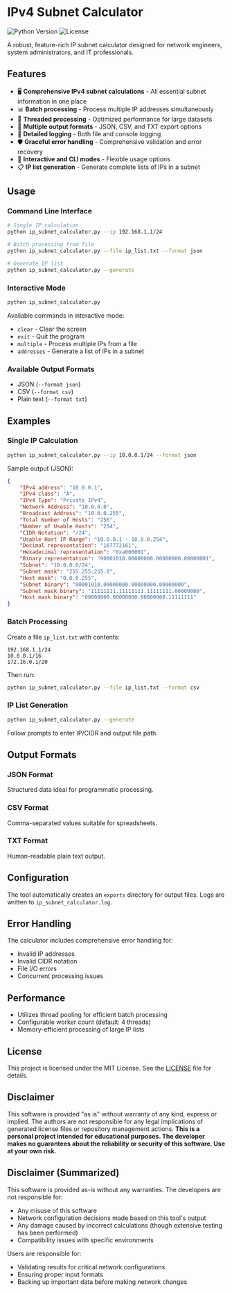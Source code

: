 # IPv4 Subnet Calculator

![Python Version](https://img.shields.io/badge/python-3.10%2B-blue)
![License](https://img.shields.io/badge/license-MIT-green)

A robust, feature-rich IP subnet calculator designed for network engineers, system administrators, and IT professionals.

## Features

- 🖥️ **Comprehensive IPv4 subnet calculations** - All essential subnet information in one place
- 📊 **Batch processing** - Process multiple IP addresses simultaneously
- 🚀 **Threaded processing** - Optimized performance for large datasets
- 📁 **Multiple output formats** - JSON, CSV, and TXT export options
- 📝 **Detailed logging** - Both file and console logging
- 🛡️ **Graceful error handling** - Comprehensive validation and error recovery
- 🔄 **Interactive and CLI modes** - Flexible usage options
- 📋 **IP list generation** - Generate complete lists of IPs in a subnet

## Usage

### Command Line Interface

```bash
# Single IP calculation
python ip_subnet_calculator.py --ip 192.168.1.1/24

# Batch processing from file
python ip_subnet_calculator.py --file ip_list.txt --format json

# Generate IP list
python ip_subnet_calculator.py --generate
```

### Interactive Mode

```bash
python ip_subnet_calculator.py
```

Available commands in interactive mode:
- `clear` - Clear the screen
- `exit` - Quit the program
- `multiple` - Process multiple IPs from a file
- `addresses` - Generate a list of IPs in a subnet

### Available Output Formats
- JSON (`--format json`)
- CSV (`--format csv`)
- Plain text (`--format txt`)

## Examples

### Single IP Calculation
```bash
python ip_subnet_calculator.py --ip 10.0.0.1/24 --format json
```

Sample output (JSON):
```json
{
    "IPv4 address": "10.0.0.1",
    "IPv4 class": "A",
    "IPv4 Type": "Private IPv4",
    "Network Address": "10.0.0.0",
    "Broadcast Address": "10.0.0.255",
    "Total Number of Hosts": "256",
    "Number of Usable Hosts": "254",
    "CIDR Notation": "/24",
    "Usable Host IP Range": "10.0.0.1 - 10.0.0.254",
    "Decimal representation": "167772161",
    "Hexadecimal representation": "0xa000001",
    "Binary representation": "00001010.00000000.00000000.00000001",
    "Subnet": "10.0.0.0/24",
    "Subnet mask": "255.255.255.0",
    "Host mask": "0.0.0.255",
    "Subnet binary": "00001010.00000000.00000000.00000000",
    "Subnet mask binary": "11111111.11111111.11111111.00000000",
    "Host mask binary": "00000000.00000000.00000000.11111111"
}
```

### Batch Processing
Create a file `ip_list.txt` with contents:
```
192.168.1.1/24
10.0.0.1/16
172.16.0.1/20
```

Then run:
```bash
python ip_subnet_calculator.py --file ip_list.txt --format csv
```

### IP List Generation
```bash
python ip_subnet_calculator.py --generate
```
Follow prompts to enter IP/CIDR and output file path.

## Output Formats

### JSON Format
Structured data ideal for programmatic processing.

### CSV Format
Comma-separated values suitable for spreadsheets.

### TXT Format
Human-readable plain text output.

## Configuration

The tool automatically creates an `exports` directory for output files. Logs are written to `ip_subnet_calculator.log`.

## Error Handling

The calculator includes comprehensive error handling for:
- Invalid IP addresses
- Invalid CIDR notation
- File I/O errors
- Concurrent processing issues

## Performance

- Utilizes thread pooling for efficient batch processing
- Configurable worker count (default: 4 threads)
- Memory-efficient processing of large IP lists

## License

This project is licensed under the MIT License. See the [LICENSE](../LICENSE) file for details.

## Disclaimer

This software is provided "as is" without warranty of any kind, express or implied. The authors are not responsible for any legal implications of generated license files or repository management actions.  **This is a personal project intended for educational purposes. The developer makes no guarantees about the reliability or security of this software. Use at your own risk.**

## Disclaimer (Summarized)

This software is provided as-is without any warranties. The developers are not responsible for:
- Any misuse of this software
- Network configuration decisions made based on this tool's output
- Any damage caused by incorrect calculations (though extensive testing has been performed)
- Compatibility issues with specific environments

Users are responsible for:
- Validating results for critical network configurations
- Ensuring proper input formats
- Backing up important data before making network changes
